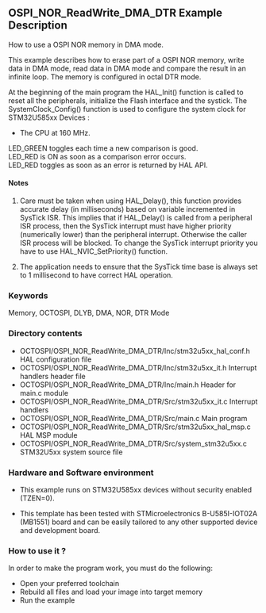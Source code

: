 ## <b>OSPI_NOR_ReadWrite_DMA_DTR Example Description</b>

How to use a OSPI NOR memory in DMA mode.

This example describes how to erase part of a OSPI NOR memory, write data in DMA mode, read data in DMA mode
and compare the result in an infinite loop. The memory is configured in octal DTR mode.

At the beginning of the main program the HAL_Init() function is called to reset
all the peripherals, initialize the Flash interface and the systick.
The SystemClock_Config() function is used to configure the system clock for STM32U585xx Devices :  
  - The CPU at 160 MHz.

LED_GREEN toggles each time a new comparison is good.  
LED_RED is ON as soon as a comparison error occurs.  
LED_RED toggles as soon as an error is returned by HAL API.

#### <b>Notes</b>
 1. Care must be taken when using HAL_Delay(), this function provides accurate delay (in milliseconds)
    based on variable incremented in SysTick ISR. This implies that if HAL_Delay() is called from
    a peripheral ISR process, then the SysTick interrupt must have higher priority (numerically lower)
    than the peripheral interrupt. Otherwise the caller ISR process will be blocked.
    To change the SysTick interrupt priority you have to use HAL_NVIC_SetPriority() function.

 2. The application needs to ensure that the SysTick time base is always set to 1 millisecond
    to have correct HAL operation.

### <b>Keywords</b>

Memory, OCTOSPI, DLYB, DMA, NOR, DTR Mode

### <b>Directory contents</b>

  - OCTOSPI/OSPI_NOR_ReadWrite_DMA_DTR/Inc/stm32u5xx_hal_conf.h    HAL configuration file
  - OCTOSPI/OSPI_NOR_ReadWrite_DMA_DTR/Inc/stm32u5xx_it.h          Interrupt handlers header file
  - OCTOSPI/OSPI_NOR_ReadWrite_DMA_DTR/Inc/main.h                  Header for main.c module
  - OCTOSPI/OSPI_NOR_ReadWrite_DMA_DTR/Src/stm32u5xx_it.c          Interrupt handlers
  - OCTOSPI/OSPI_NOR_ReadWrite_DMA_DTR/Src/main.c                  Main program
  - OCTOSPI/OSPI_NOR_ReadWrite_DMA_DTR/Src/stm32u5xx_hal_msp.c     HAL MSP module
  - OCTOSPI/OSPI_NOR_ReadWrite_DMA_DTR/Src/system_stm32u5xx.c      STM32U5xx system source file

### <b>Hardware and Software environment</b>

  - This example runs on STM32U585xx devices without security enabled (TZEN=0).

  - This template has been tested with STMicroelectronics B-U585I-IOT02A (MB1551)
    board and can be easily tailored to any other supported device
    and development board.

### <b>How to use it ?</b>

In order to make the program work, you must do the following:

 - Open your preferred toolchain
 - Rebuild all files and load your image into target memory
 - Run the example

